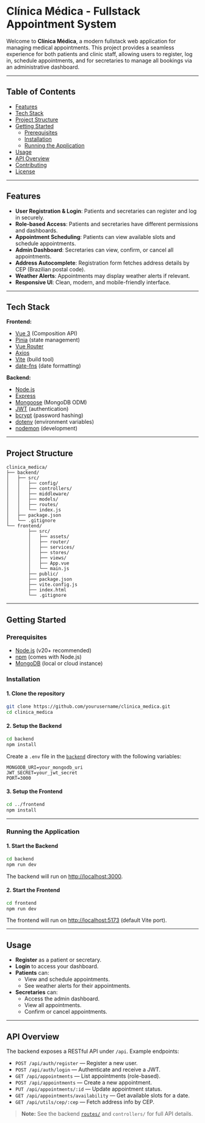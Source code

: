 # Clínica Médica - Fullstack Appointment System

Welcome to **Clínica Médica**, a modern fullstack web application for managing medical appointments. This project provides a seamless experience for both patients and clinic staff, allowing users to register, log in, schedule appointments, and for secretaries to manage all bookings via an administrative dashboard.

---

## Table of Contents

- [Features](#features)
- [Tech Stack](#tech-stack)
- [Project Structure](#project-structure)
- [Getting Started](#getting-started)
  - [Prerequisites](#prerequisites)
  - [Installation](#installation)
  - [Running the Application](#running-the-application)
- [Usage](#usage)
- [API Overview](#api-overview)
- [Contributing](#contributing)
- [License](#license)

---

## Features

- **User Registration & Login**: Patients and secretaries can register and log in securely.
- **Role-based Access**: Patients and secretaries have different permissions and dashboards.
- **Appointment Scheduling**: Patients can view available slots and schedule appointments.
- **Admin Dashboard**: Secretaries can view, confirm, or cancel all appointments.
- **Address Autocomplete**: Registration form fetches address details by CEP (Brazilian postal code).
- **Weather Alerts**: Appointments may display weather alerts if relevant.
- **Responsive UI**: Clean, modern, and mobile-friendly interface.

---

## Tech Stack

**Frontend:**

- [Vue 3](https://vuejs.org/) (Composition API)
- [Pinia](https://pinia.vuejs.org/) (state management)
- [Vue Router](https://router.vuejs.org/)
- [Axios](https://axios-http.com/)
- [Vite](https://vitejs.dev/) (build tool)
- [date-fns](https://date-fns.org/) (date formatting)

**Backend:**

- [Node.js](https://nodejs.org/)
- [Express](https://expressjs.com/)
- [Mongoose](https://mongoosejs.com/) (MongoDB ODM)
- [JWT](https://jwt.io/) (authentication)
- [bcrypt](https://github.com/kelektiv/node.bcrypt.js) (password hashing)
- [dotenv](https://github.com/motdotla/dotenv) (environment variables)
- [nodemon](https://nodemon.io/) (development)

---

## Project Structure

```
clinica_medica/
├── backend/
│   ├── src/
│   │   ├── config/
│   │   ├── controllers/
│   │   ├── middleware/
│   │   ├── models/
│   │   ├── routes/
│   │   └── index.js
│   ├── package.json
│   └── .gitignore
└── frontend/
		├── src/
		│   ├── assets/
		│   ├── router/
		│   ├── services/
		│   ├── stores/
		│   ├── views/
		│   ├── App.vue
		│   └── main.js
		├── public/
		├── package.json
		├── vite.config.js
		├── index.html
		└── .gitignore
```

---

## Getting Started

### Prerequisites

- [Node.js](https://nodejs.org/) (v20+ recommended)
- [npm](https://www.npmjs.com/) (comes with Node.js)
- [MongoDB](https://www.mongodb.com/) (local or cloud instance)

### Installation

#### 1. Clone the repository

```sh
git clone https://github.com/yourusername/clinica_medica.git
cd clinica_medica
```

#### 2. Setup the Backend

```sh
cd backend
npm install
```

Create a `.env` file in the [`backend`](backend) directory with the following variables:

```
MONGODB_URI=your_mongodb_uri
JWT_SECRET=your_jwt_secret
PORT=3000
```

#### 3. Setup the Frontend

```sh
cd ../frontend
npm install
```

---

### Running the Application

#### 1. Start the Backend

```sh
cd backend
npm run dev
```

The backend will run on [http://localhost:3000](http://localhost:3000).

#### 2. Start the Frontend

```sh
cd frontend
npm run dev
```

The frontend will run on [http://localhost:5173](http://localhost:5173) (default Vite port).

---

## Usage

- **Register** as a patient or secretary.
- **Login** to access your dashboard.
- **Patients** can:
  - View and schedule appointments.
  - See weather alerts for their appointments.
- **Secretaries** can:
  - Access the admin dashboard.
  - View all appointments.
  - Confirm or cancel appointments.

---

## API Overview

The backend exposes a RESTful API under `/api`. Example endpoints:

- `POST /api/auth/register` — Register a new user.
- `POST /api/auth/login` — Authenticate and receive a JWT.
- `GET /api/appointments` — List appointments (role-based).
- `POST /api/appointments` — Create a new appointment.
- `PUT /api/appointments/:id` — Update appointment status.
- `GET /api/appointments/availability` — Get available slots for a date.
- `GET /api/utils/cep/:cep` — Fetch address info by CEP.

> **Note:** See the backend [`routes/`](frontend/node_modules/vue-router/dist/vue-router.d.ts) and `controllers/` for full API details.
